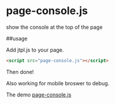 # page-console.js
show the console at the top of the page

##usage

Add jtpl.js to your page.

```html
<script src="page-console.js"></script>
```

Then done! 

Also working for mobile broswer to debug.


The demo [page-console.js](http://jy1989.github.io)
